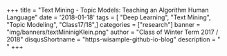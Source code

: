 +++
title = "Text Mining - Topic Models: Teaching an Algorithm Human Language"
date = '2018-01-18'
tags = [ "Deep Learning", "Text Mining", "Topic Modeling", "Class17/18",]
categories = ["research"]
banner = "img/banners/textMininigKlein.png"
author = "Class of Winter Term 2017 / 2018"
disqusShortname = "https-wisample-github-io-blog"
description = " "
+++


